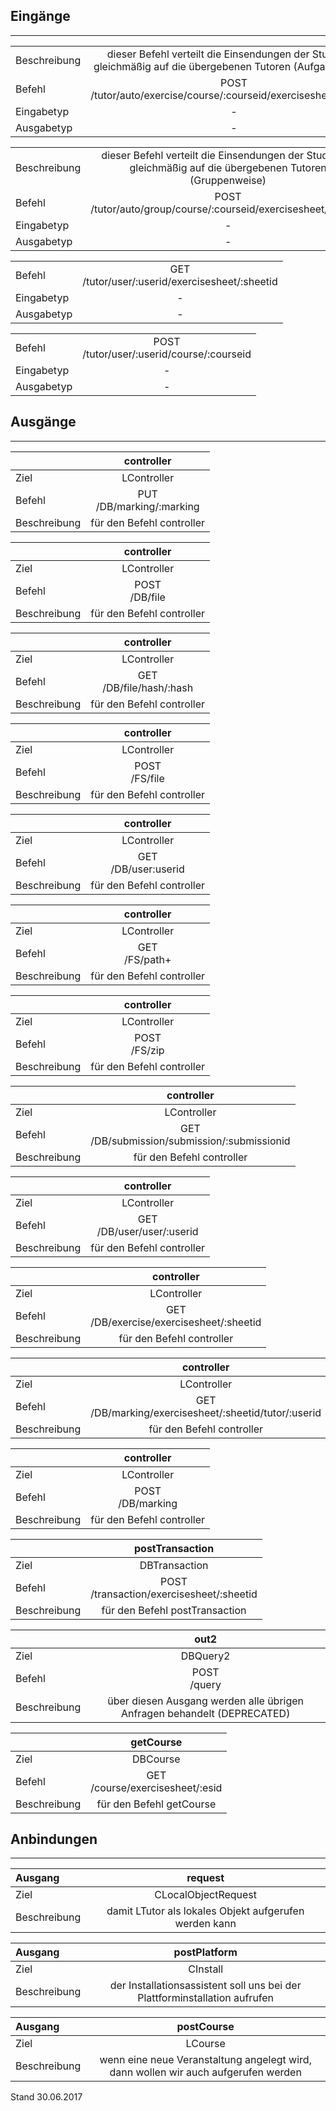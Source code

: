 ## Eingänge
---------------

|||
| :----------- |:-----: |
|Beschreibung| dieser Befehl verteilt die Einsendungen der Studenten gleichmäßig auf die übergebenen Tutoren (Aufgabenweise)|
|Befehl| POST<br>/tutor/auto/exercise/course/:courseid/exercisesheet/:sheetid|
|Eingabetyp| -|
|Ausgabetyp| -|

|||
| :----------- |:-----: |
|Beschreibung| dieser Befehl verteilt die Einsendungen der Studenten gleichmäßig auf die übergebenen Tutoren (Gruppenweise)|
|Befehl| POST<br>/tutor/auto/group/course/:courseid/exercisesheet/:sheetid|
|Eingabetyp| -|
|Ausgabetyp| -|

|||
| :----------- |:-----: |
|Befehl| GET<br>/tutor/user/:userid/exercisesheet/:sheetid|
|Eingabetyp| -|
|Ausgabetyp| -|

|||
| :----------- |:-----: |
|Befehl| POST<br>/tutor/user/:userid/course/:courseid|
|Eingabetyp| -|
|Ausgabetyp| -|


## Ausgänge
---------------

||controller|
| :----------- |:-----: |
|Ziel| LController|
|Befehl| PUT<br>/DB/marking/:marking|
|Beschreibung| für den Befehl controller|

||controller|
| :----------- |:-----: |
|Ziel| LController|
|Befehl| POST<br>/DB/file|
|Beschreibung| für den Befehl controller|

||controller|
| :----------- |:-----: |
|Ziel| LController|
|Befehl| GET<br>/DB/file/hash/:hash|
|Beschreibung| für den Befehl controller|

||controller|
| :----------- |:-----: |
|Ziel| LController|
|Befehl| POST<br>/FS/file|
|Beschreibung| für den Befehl controller|

||controller|
| :----------- |:-----: |
|Ziel| LController|
|Befehl| GET<br>/DB/user:userid|
|Beschreibung| für den Befehl controller|

||controller|
| :----------- |:-----: |
|Ziel| LController|
|Befehl| GET<br>/FS/path+|
|Beschreibung| für den Befehl controller|

||controller|
| :----------- |:-----: |
|Ziel| LController|
|Befehl| POST<br>/FS/zip|
|Beschreibung| für den Befehl controller|

||controller|
| :----------- |:-----: |
|Ziel| LController|
|Befehl| GET<br>/DB/submission/submission/:submissionid|
|Beschreibung| für den Befehl controller|

||controller|
| :----------- |:-----: |
|Ziel| LController|
|Befehl| GET<br>/DB/user/user/:userid|
|Beschreibung| für den Befehl controller|

||controller|
| :----------- |:-----: |
|Ziel| LController|
|Befehl| GET<br>/DB/exercise/exercisesheet/:sheetid|
|Beschreibung| für den Befehl controller|

||controller|
| :----------- |:-----: |
|Ziel| LController|
|Befehl| GET<br>/DB/marking/exercisesheet/:sheetid/tutor/:userid|
|Beschreibung| für den Befehl controller|

||controller|
| :----------- |:-----: |
|Ziel| LController|
|Befehl| POST<br>/DB/marking|
|Beschreibung| für den Befehl controller|

||postTransaction|
| :----------- |:-----: |
|Ziel| DBTransaction|
|Befehl| POST<br>/transaction/exercisesheet/:sheetid|
|Beschreibung| für den Befehl postTransaction|

||out2|
| :----------- |:-----: |
|Ziel| DBQuery2|
|Befehl| POST<br>/query|
|Beschreibung| über diesen Ausgang werden alle übrigen Anfragen behandelt (DEPRECATED)|

||getCourse|
| :----------- |:-----: |
|Ziel| DBCourse|
|Befehl| GET<br>/course/exercisesheet/:esid|
|Beschreibung| für den Befehl getCourse|


## Anbindungen
---------------

|Ausgang|request|
| :----------- |:-----: |
|Ziel| CLocalObjectRequest|
|Beschreibung| damit LTutor als lokales Objekt aufgerufen werden kann|

|Ausgang|postPlatform|
| :----------- |:-----: |
|Ziel| CInstall|
|Beschreibung| der Installationsassistent soll uns bei der Plattforminstallation aufrufen|

|Ausgang|postCourse|
| :----------- |:-----: |
|Ziel| LCourse|
|Beschreibung| wenn eine neue Veranstaltung angelegt wird, dann wollen wir auch aufgerufen werden|


Stand 30.06.2017
